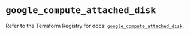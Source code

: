 # `google_compute_attached_disk`

Refer to the Terraform Registry for docs: [`google_compute_attached_disk`](https://registry.terraform.io/providers/hashicorp/google/6.29.0/docs/resources/compute_attached_disk).
